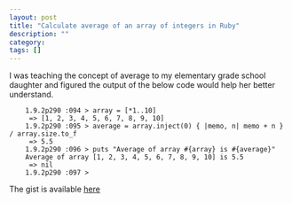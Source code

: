 ```yaml
---
layout: post
title: "Calculate average of an array of integers in Ruby"
description: ""
category:
tags: []
---
```



I was teaching the concept of average to my elementary grade school daughter and figured the output of the below code would help her better understand.

		1.9.2p290 :094 > array = [*1..10]
		 => [1, 2, 3, 4, 5, 6, 7, 8, 9, 10]
		1.9.2p290 :095 > average = array.inject(0) { |memo, n| memo + n } / array.size.to_f
		 => 5.5
		1.9.2p290 :096 > puts "Average of array #{array} is #{average}"
		Average of array [1, 2, 3, 4, 5, 6, 7, 8, 9, 10] is 5.5
		 => nil
		1.9.2p290 :097 >

The gist is available [here](https://gist.github.com/sjayanna/5028070)
<script src="https://gist.github.com/sjayanna/5028070.js"></script>	
